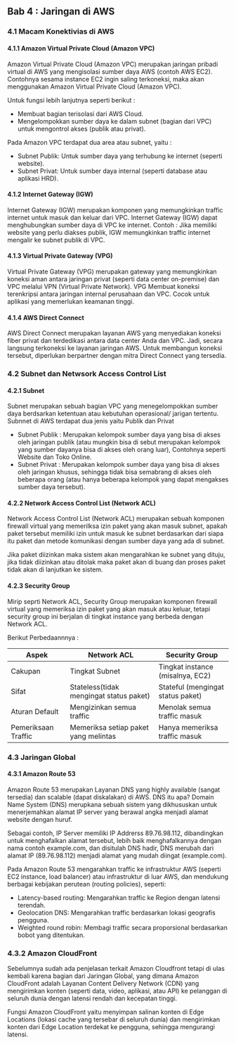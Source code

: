 ## Bab 4 : Jaringan di AWS

### 4.1 Macam Konektivias di AWS

#### 4.1.1 Amazon Virtual Private Cloud (Amazon VPC)

Amazon Virtual Private Cloud (Amazon VPC) merupakan jaringan pribadi virtual di AWS yang mengisolasi sumber daya AWS (contoh AWS EC2). Contohnya sesama instance EC2 ingin saling terkoneksi, maka akan menggunakan Amazon Virtual Private Cloud (Amazon VPC).

Untuk fungsi lebih lanjutnya seperti berikut :
- Membuat bagian terisolasi dari AWS Cloud.
- Mengelompokkan sumber daya ke dalam subnet (bagian dari VPC) untuk mengontrol akses (publik atau privat).

Pada Amazon VPC terdapat dua area atau subnet, yaitu :
- Subnet Publik: Untuk sumber daya yang terhubung ke internet (seperti website).
- Subnet Privat: Untuk sumber daya internal (seperti database atau aplikasi HRD).

#### 4.1.2 Internet Gateway (IGW)

Internet Gateway (IGW) merupakan komponen yang memungkinkan traffic internet untuk masuk dan keluar dari VPC. Internet Gateway (IGW) dapat menghubungkan sumber daya di VPC ke internet. Contoh : Jika memiliki website yang perlu diakses publik, IGW memungkinkan traffic internet mengalir ke subnet publik di VPC.

#### 4.1.3 Virtual Private Gateway (VPG)

Virtual Private Gateway (VPG) merupakan gateway yang memungkinkan koneksi aman antara jaringan privat (seperti data center on-premise) dan VPC melalui VPN (Virtual Private Network). VPG Membuat koneksi terenkripsi antara jaringan internal perusahaan dan VPC. Cocok untuk aplikasi yang memerlukan keamanan tinggi.

#### 4.1.4 AWS Direct Connect

AWS Direct Connect merupakan layanan AWS yang menyediakan koneksi fiber privat dan terdedikasi antara data center Anda dan VPC. Jadi, secara langsung terkoneksi ke layanan jaringan AWS. Untuk membangun koneksi tersebut, diperlukan berpartner dengan mitra Direct Connect yang tersedia.

### 4.2 Subnet dan Netwsork Access Control List

#### 4.2.1 Subnet

Subnet merupakan sebuah bagian VPC yang menegelompokkan sumber daya berdsarkan ketentuan atau kebutuhan operasional/ jarigan tertentu. Subnnet di AWS terdapat dua jenis yaitu Publik dan Privat

- Subnet Publik : Merupakan kelompok sumber daya yang bisa di akses oleh jaringan publik (atau mungkin bisa di sebut merupakan kelompok yang sumber dayanya bisa di akses oleh orang luar), Contohnya seperti Website dan Toko Online.
- Subnet Privat : Merupakan kelompok sumber daya yang bisa di akses oleh jaringan khusus, sehingga tidak bisa semabrang di akses oleh beberapa orang (atau hanya beberapa kelompok yang dapat mengakses sumber daya tersebut).

#### 4.2.2 Network Access Control List (Network ACL)

Network Access Control List (Network ACL) merupakan sebuah komponen firewall virtual yang memerilksa izin paket yang akan masuk subnet, apakah paket tersebut memiliki izin untuk masuk ke subnet berdasarkan dari siapa itu paket dan metode komunikasi dengan sumber daya yang ada di subnet.

Jika paket diizinkan maka sistem akan mengarahkan ke subnet yang dituju, jika tidak diizinkan atau ditolak maka paket akan di buang dan proses paket tidak akan di lanjutkan ke sistem.

#### 4.2.3 Security Group

Mirip seprti Network ACL, Security Group merupakan komponen firewall virtual yang memeriksa izin paket yang akan masuk atau keluar, tetapi security group ini berjalan di tingkat instance yang berbeda dengan Network ACL.

Berikut Perbedaannnya : 

| Aspek                  | Network ACL                                     | Security Group                       |
| ---------------------- | ----------------------------------------------- | ------------------------------------ |
| Cakupan                | Tingkat Subnet                                  | Tingkat instance (misalnya, EC2)     |
| Sifat                  | Stateless(tidak mengingat status paket)         | Stateful (mengingat status paket)    |
| Aturan Default         | Mengizinkan semua traffic                       | Menolak semua traffic masuk          |
| Pemeriksaan Traffic    | Memeriksa setiap paket yang melintas            | Hanya memeriksa traffic masuk        |

### 4.3 Jaringan Global

#### 4.3.1 Amazon Route 53

Amazon Route 53 merupakan Layanan DNS yang highly available (sangat tersedia) dan scalable (dapat diskalakan) di AWS. DNS itu apa? Domain Name System (DNS) merupkana sebuah sistem yang dikhususkan untuk menerjemahkan alamat IP server yang berawal angka menjadi alamat website dengan huruf. 

Sebagai contoh, IP Server memiliki IP Addrerss 89.76.98.112, dibandingkan untuk menghafalkan alamat tersebut, lebih baik menghafalkannya dengan nama contoh example.com, dan disitulah DNS hadir, DNS merubah dari alamat IP (89.76.98.112) menjadi alamat yang mudah diingat (example.com).

Pada Amazon Route 53 mengarahkan traffic ke infrastruktur AWS (seperti EC2 instance, load balancer) atau infrastruktur di luar AWS, dan mendukung berbagai kebijakan perutean (routing policies), seperti:
- Latency-based routing: Mengarahkan traffic ke Region dengan latensi terendah.
- Geolocation DNS: Mengarahkan traffic berdasarkan lokasi geografis pengguna.
- Weighted round robin: Membagi traffic secara proporsional berdasarkan bobot yang ditentukan.

### 4.3.2 Amazon CloudFront

Sebelumnya sudah ada penjelasan terkait Amazon Cloudfront tetapi di ulas kembali karena bagian dari Jaringan Global, yang dimana Amazon CloudFront adalah Layanan Content Delivery Network (CDN) yang mengirimkan konten (seperti data, video, aplikasi, atau API) ke pelanggan di seluruh dunia dengan latensi rendah dan kecepatan tinggi.

Fungsi Amazon CloudFront yaitu menyimpan salinan konten di Edge Locations (lokasi cache yang tersebar di seluruh dunia) dan mengirimkan konten dari Edge Location terdekat ke pengguna, sehingga mengurangi latensi.

